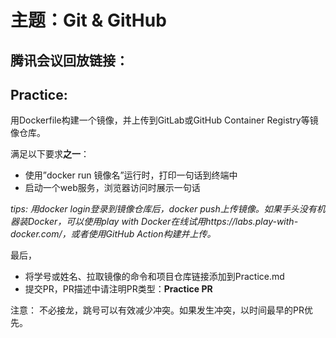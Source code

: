 # 主题：Git & GitHub

## 腾讯会议回放链接：



## Practice:
用Dockerfile构建一个镜像，并上传到GitLab或GitHub Container Registry等镜像仓库。

满足以下要求**之一**：

- 使用”docker run 镜像名”运行时，打印一句话到终端中
- 启动一个web服务，浏览器访问时展示一句话


*tips: 用docker login登录到镜像仓库后，docker push上传镜像。如果手头没有机器装Docker，可以使用play with Docker在线试用https://labs.play-with-docker.com/，或者使用GitHub Action构建并上传。*

最后，

- 将学号或姓名、拉取镜像的命令和项目仓库链接添加到Practice.md
- 提交PR，PR描述中请注明PR类型：**Practice PR**

注意： 不必接龙，跳号可以有效减少冲突。如果发生冲突，以时间最早的PR优先。


